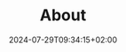 ---
title: "About"
date: 2024-07-29T09:34:15+02:00
tags: []
featured_image: ""
description: ""
headless: false
params:
    subtitle: ""
---